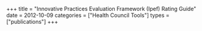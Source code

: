 +++
title = "Innovative Practices Evaluation Framework (Ipef) Rating Guide"
date = 2012-10-09
categories = ["Health Council Tools"]
types = ["publications"]
+++
